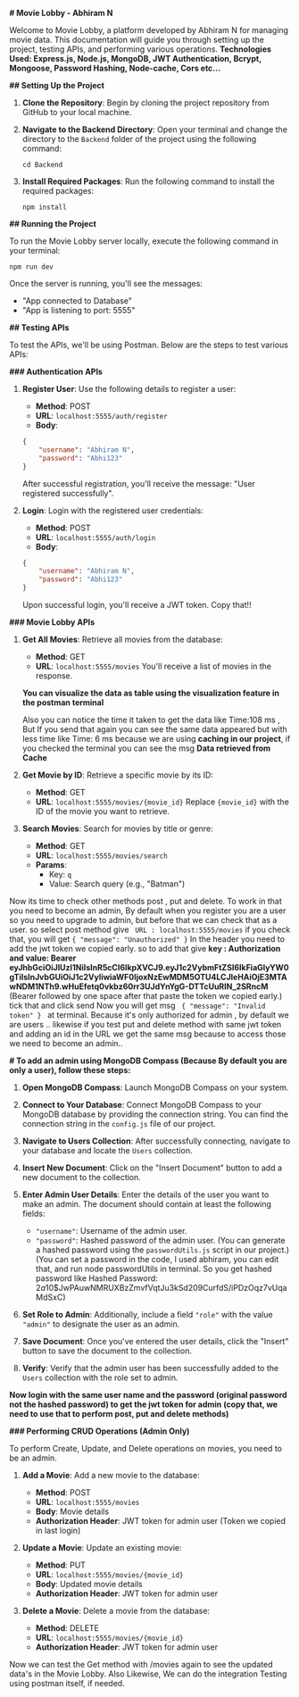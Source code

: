 **# Movie Lobby - Abhiram N**

Welcome to Movie Lobby, a platform developed by Abhiram N for managing movie data. This documentation will guide you through setting up the project, testing APIs, and performing various operations.
**Technologies Used: Express.js, Node.js, MongoDB, JWT Authentication, Bcrypt, Mongoose, Password Hashing, Node-cache, Cors etc...**


**## Setting Up the Project**

1. **Clone the Repository**: Begin by cloning the project repository from GitHub to your local machine.

2. **Navigate to the Backend Directory**: Open your terminal and change the directory to the `Backend` folder of the project using the following command:
    ```
    cd Backend
    ```

3. **Install Required Packages**: Run the following command to install the required packages:
    ```
    npm install
    ```

**## Running the Project**

To run the Movie Lobby server locally, execute the following command in your terminal:
```
npm run dev
```
Once the server is running, you'll see the messages:
- "App connected to Database"
- "App is listening to port: 5555"

**## Testing APIs**

To test the APIs, we'll be using Postman. Below are the steps to test various APIs:

**### Authentication APIs**

1. **Register User**: Use the following details to register a user:
    - **Method**: POST
    - **URL**: `localhost:5555/auth/register`
    - **Body**: 
    ```json
    {
        "username": "Abhiram N",
        "password": "Abhi123"
    }
    ```
    After successful registration, you'll receive the message: "User registered successfully".

2. **Login**: Login with the registered user credentials:
    - **Method**: POST
    - **URL**: `localhost:5555/auth/login`
    - **Body**: 
    ```json
    {
        "username": "Abhiram N",
        "password": "Abhi123"
    }
    ```
    Upon successful login, you'll receive a JWT token. Copy that!!

**### Movie Lobby APIs**

1. **Get All Movies**: Retrieve all movies from the database:
    - **Method**: GET
    - **URL**: `localhost:5555/movies`
    You'll receive a list of movies in the response.
    
    **You can visualize the data as table using the visualization feature in the postman terminal**

    Also you can notice the time it taken to get the data like Time:108 ms , But If you send that again you can see the same data appeared but with less time like Time: 6 ms because we are using **caching in our project**, if you checked the terminal you can see the msg **Data retrieved from Cache**

2. **Get Movie by ID**: Retrieve a specific movie by its ID:
    - **Method**: GET
    - **URL**: `localhost:5555/movies/{movie_id}`
    Replace `{movie_id}` with the ID of the movie you want to retrieve.

3. **Search Movies**: Search for movies by title or genre:
    - **Method**: GET
    - **URL**: `localhost:5555/movies/search`
    - **Params**: 
        - Key: `q`
        - Value: Search query (e.g., "Batman")


Now its time to check other methods post , put and delete. To work in that you need to become an admin, By default when you register you are a user so you need to upgrade to admin, but before that we can check that as a user. so select post method give 
``  URL : localhost:5555/movies `` 
if you check that, you will get 
`` {
    "message": "Unauthorized"
} `` 
In the header you need to add the jwt token we copied early. so to add that give **key : Authorization and value: Bearer eyJhbGciOiJIUzI1NiIsInR5cCI6IkpXVCJ9.eyJ1c2VybmFtZSI6IkFiaGlyYW0gTiIsInJvbGUiOiJ1c2VyIiwiaWF0IjoxNzEwMDM5OTU4LCJleHAiOjE3MTAwNDM1NTh9.wHuEfetq0vkbz60rr3UJdYnYgG-DTTcUuRIN_2SRncM** (Bearer followed by one space after that paste the token we copied early.) tick that and click send Now you will get msg ``  {
    "message": "Invalid token"
}  `` at terminal. Because it's only authorized for admin , by default we are users .. likewise if you test put and delete method with same jwt token and adding an id in the URL we get the same msg because to access those we need to become an admin..


**# To add an admin using MongoDB Compass (Because By default you are only a user), follow these steps:**

1. **Open MongoDB Compass**: Launch MongoDB Compass on your system.

2. **Connect to Your Database**: Connect MongoDB Compass to your MongoDB database by providing the connection string. You can find the connection string in the `config.js` file of our project.

3. **Navigate to Users Collection**: After successfully connecting, navigate to your database and locate the `Users` collection.

4. **Insert New Document**: Click on the "Insert Document" button to add a new document to the collection.

5. **Enter Admin User Details**: Enter the details of the user you want to make an admin. The document should contain at least the following fields:
   - `"username"`: Username of the admin user.
   - `"password"`: Hashed password of the admin user. (You can generate a hashed password using the `passwordUtils.js` script in our project.)(You can set a password in the code, I used abhiram, you can edit that, and run node passwordUtils in terminal. So you get hashed password like Hashed Password: $2a$10$JwPAuwNMRUXBzZmvfVqtJu3kSd209CurfdS/iPDzOqz7vUqaMdSxC)

6. **Set Role to Admin**: Additionally, include a field `"role"` with the value `"admin"` to designate the user as an admin.

7. **Save Document**: Once you've entered the user details, click the "Insert" button to save the document to the collection.

8. **Verify**: Verify that the admin user has been successfully added to the `Users` collection with the role set to admin.


**Now login with the same user name and the password (original password not the hashed password) to get the jwt token for admin (copy that, we need to use that to perform post, put and delete methods)**


**### Performing CRUD Operations (Admin Only)**

To perform Create, Update, and Delete operations on movies, you need to be an admin.

1. **Add a Movie**: Add a new movie to the database:
    - **Method**: POST
    - **URL**: `localhost:5555/movies`
    - **Body**: Movie details
    - **Authorization Header**: JWT token for admin user (Token we copied in last login)

2. **Update a Movie**: Update an existing movie:
    - **Method**: PUT
    - **URL**: `localhost:5555/movies/{movie_id}`
    - **Body**: Updated movie details
    - **Authorization Header**: JWT token for admin user

3. **Delete a Movie**: Delete a movie from the database:
    - **Method**: DELETE
    - **URL**: `localhost:5555/movies/{movie_id}`
    - **Authorization Header**: JWT token for admin user

Now we can test the Get method with /movies again to see the updated data's in the Movie Lobby.
Also Likewise, We can do the integration Testing using postman itself, if needed.

